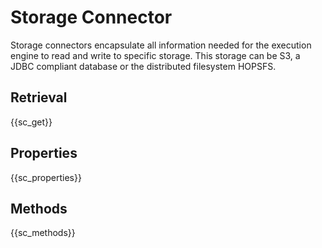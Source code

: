# Storage Connector

Storage connectors encapsulate all information needed for the execution engine
to read and write to specific storage. This storage can be S3, a JDBC compliant
database or the distributed filesystem HOPSFS.

## Retrieval

{{sc_get}}

## Properties

{{sc_properties}}

## Methods

{{sc_methods}}
